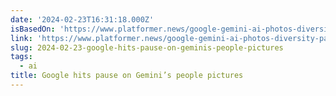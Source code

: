 ```yaml
---
date: '2024-02-23T16:31:18.000Z'
isBasedOn: 'https://www.platformer.news/google-gemini-ai-photos-diversity-pause/'
link: 'https://www.platformer.news/google-gemini-ai-photos-diversity-pause/'
slug: 2024-02-23-google-hits-pause-on-geminis-people-pictures
tags:
  - ai
title: Google hits pause on Gemini’s people pictures
---
```


